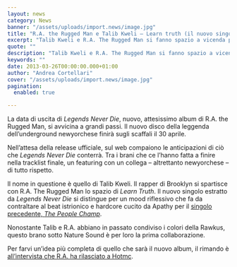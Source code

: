 ```yaml
---
layout: news
category: News
banner: "/assets/uploads/import.news/image.jpg"
title: "R.A. the Rugged Man e Talib Kweli – Learn truth (il nuovo singolo)"
excerpt: "Talib Kweli e R.A. The Rugged Man si fanno spazio a vicenda per Learn Truth, secondo singolo estratto da Legends Never Die"
quote: ""
description: "Talib Kweli e R.A. The Rugged Man si fanno spazio a vicenda per Learn Truth, secondo singolo estratto da Legends Never Die"
keywords: ""
date: 2013-03-26T00:00:00.000+01:00
author: "Andrea Cortellari"
cover: "/assets/uploads/import.news/image.jpg"
pagination:
  enabled: true

---
```


La data di uscita di _Legends Never Die_, nuovo, attesissimo album di R.A. the Rugged Man, si avvicina a grandi passi. Il nuovo disco della leggenda dell’underground newyorchese finirà sugli scaffali il 30 aprile.

Nell’attesa della release ufficiale, sul web compaiono le anticipazioni di ciò che _Legends Never Die_ conterrà. Tra i brani che ce l’hanno fatta a finire nella tracklist finale, un featuring con un collega – altrettanto newyorchese – di tutto rispetto.

Il nome in questione è quello di Talib Kweli. Il rapper di Brooklyn si spartisce con R.A. The Rugged Man lo spazio di _Learn Truth_. Il nuovo singolo estratto da _Legends Never Die_ si distingue per un mood riflessivo che fa da contraltare al beat istrionico e hardcore cucito da Apathy per il [singolo precedente, _The People Champ_](https://hotmc.com/r-a-the-rugged-man-primo-singolo-da-legends-never-die/).

Nonostante Talib e R.A. abbiano in passato condiviso i colori della Rawkus, questo brano sotto Nature Sound è per loro la prima collaborazione.

Per farvi un’idea più completa di quello che sarà il nuovo album, il rimando è [all’intervista che R.A. ha rilasciato a Hotmc](https://hotmc.com/r-a-the-rugged-man-lintervista/).